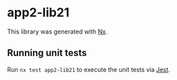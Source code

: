 # app2-lib21

This library was generated with [Nx](https://nx.dev).

## Running unit tests

Run `nx test app2-lib21` to execute the unit tests via [Jest](https://jestjs.io).
